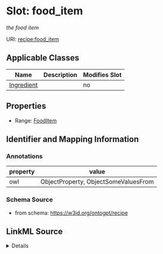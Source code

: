 

# Slot: food_item


_the food item_



URI: [recipe:food_item](http://w3id.org/ontogpt/recipe/food_item)



<!-- no inheritance hierarchy -->





## Applicable Classes

| Name | Description | Modifies Slot |
| --- | --- | --- |
| [Ingredient](Ingredient.md) |  |  no  |







## Properties

* Range: [FoodItem](FoodItem.md)





## Identifier and Mapping Information





### Annotations

| property | value |
| --- | --- |
| owl | ObjectProperty, ObjectSomeValuesFrom |



### Schema Source


* from schema: https://w3id.org/ontogpt/recipe




## LinkML Source

<details>
```yaml
name: food_item
annotations:
  owl:
    tag: owl
    value: ObjectProperty, ObjectSomeValuesFrom
description: the food item
from_schema: https://w3id.org/ontogpt/recipe
rank: 1000
alias: food_item
owner: Ingredient
domain_of:
- Ingredient
range: FoodItem

```
</details>